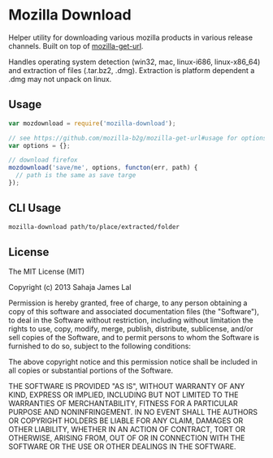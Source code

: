 # Mozilla Download

Helper utility for downloading various mozilla products in various
release channels. Built on top of
[mozilla-get-url](https://github.com/mozilla-b2g/mozilla-get-url).

Handles operating system detection (win32, mac, linux-i686,
linux-x86_64) and extraction of files (.tar.bz2, .dmg).
Extraction is platform dependent a .dmg may not unpack on linux.

## Usage

``` js
var mozdownload = require('mozilla-download');

// see https://github.com/mozilla-b2g/mozilla-get-url#usage for options
var options = {};

// download firefox
mozdownload('save/me', options, functon(err, path) {
  // path is the same as save targe
});
```


## CLI Usage

```sh
mozilla-download path/to/place/extracted/folder
```

## License

The MIT License (MIT)

Copyright (c) 2013 Sahaja James Lal

Permission is hereby granted, free of charge, to any person obtaining a copy
of this software and associated documentation files (the "Software"), to deal
in the Software without restriction, including without limitation the rights
to use, copy, modify, merge, publish, distribute, sublicense, and/or sell
copies of the Software, and to permit persons to whom the Software is
furnished to do so, subject to the following conditions:

The above copyright notice and this permission notice shall be included in
all copies or substantial portions of the Software.

THE SOFTWARE IS PROVIDED "AS IS", WITHOUT WARRANTY OF ANY KIND, EXPRESS OR
IMPLIED, INCLUDING BUT NOT LIMITED TO THE WARRANTIES OF MERCHANTABILITY,
FITNESS FOR A PARTICULAR PURPOSE AND NONINFRINGEMENT. IN NO EVENT SHALL THE
AUTHORS OR COPYRIGHT HOLDERS BE LIABLE FOR ANY CLAIM, DAMAGES OR OTHER
LIABILITY, WHETHER IN AN ACTION OF CONTRACT, TORT OR OTHERWISE, ARISING FROM,
OUT OF OR IN CONNECTION WITH THE SOFTWARE OR THE USE OR OTHER DEALINGS IN
THE SOFTWARE.
